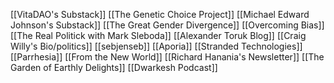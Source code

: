 [[VitaDAO's Substack]]
[[The Genetic Choice Project]]
[[Michael Edward Johnson's Substack]]
[[The Great Gender Divergence]]
[[Overcoming Bias]]
[[The Real Politick with Mark Sleboda]]
[[Alexander Toruk Blog]]
[[Craig Willy's Bio/politics]]
[[sebjenseb]]
[[Aporia]]
[[Stranded Technologies]]
[[Parrhesia]]
[[From the New World]]
[[Richard Hanania's Newsletter]]
[[The Garden of Earthly Delights]]
[[Dwarkesh Podcast]]